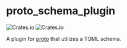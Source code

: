 # proto_schema_plugin

![Crates.io](https://img.shields.io/crates/v/proto_schema_plugin) ![Crates.io](https://img.shields.io/crates/d/proto_schema_plugin)

A plugin for [proto](https://moonrepo.dev/proto) that utilizes a TOML schema.

